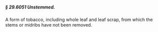 ##### § 29.6051 Unstemmed. #####

A form of tobacco, including whole leaf and leaf scrap, from which the stems or midribs have not been removed.